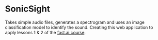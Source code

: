# SonicSight

Takes simple audio files, generates a spectrogram and uses an image classification model to identify the sound. Creating this web application to apply lessons 1 & 2 of the [fast.ai course](https://course.fast.ai).
